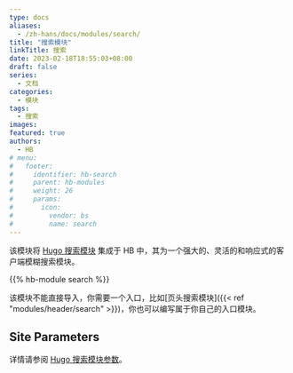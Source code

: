 ```yaml
---
type: docs
aliases:
  - /zh-hans/docs/modules/search/
title: "搜索模块"
linkTitle: 搜索
date: 2023-02-18T18:55:03+08:00
draft: false
series:
  - 文档
categories:
  - 模块
tags:
  - 搜索
images:
featured: true
authors:
  - HB
# menu:
#   footer:
#     identifier: hb-search
#     parent: hb-modules
#     weight: 26
#     params:
#       icon:
#         vendor: bs
#         name: search
---
```


该模块将 [Hugo 搜索模块](https://github.com/hugomods/search) 集成于 HB 中，其为一个强大的、灵活的和响应式的客户端模糊搜索模块。

<!--more-->

{{% hb-module search %}}

该模块不能直接导入，你需要一个入口，比如[页头搜索模块]({{< ref "modules/header/search" >}})，你也可以编写属于你自己的入口模块。

## Site Parameters

详情请参阅 [Hugo 搜索模块参数](https://hugomods.com/en/docs/search/#site-parameters)。
